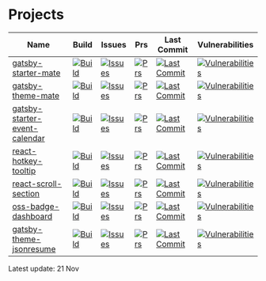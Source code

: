 # Projects

| Name | Build | Issues | Prs | Last Commit | Vulnerabilities |
| ---- | ---- | ---- | ---- | ---- | ---- |
| [gatsby-starter-mate](https://github.com/EmaSuriano/gatsby-starter-mate) | [![Build](https://badgen.net/github/checks/EmaSuriano/gatsby-starter-mate/master?label=)](https://github.com/EmaSuriano/gatsby-starter-mate/actions) | [![Issues](https://badgen.net/github/open-issues/EmaSuriano/gatsby-starter-mate?label=)](https://github.com/EmaSuriano/gatsby-starter-mate/issues) | [![Prs](  https://badgen.net/github/open-prs/EmaSuriano/gatsby-starter-mate?label=)](https://github.com/EmaSuriano/gatsby-starter-mate/pulls) | [![Last Commit](https://badgen.net/github/last-commit/EmaSuriano/gatsby-starter-mate?label=)](https://github.com/EmaSuriano/gatsby-starter-mate/commits) | [![Vulnerabilities](https://badgen.net/snyk/EmaSuriano/gatsby-starter-mate/master?label=)](https://github.com/EmaSuriano/gatsby-starter-mate/security) |
| [gatsby-theme-mate](https://github.com/EmaSuriano/gatsby-theme-mate) | [![Build](https://badgen.net/github/checks/EmaSuriano/gatsby-theme-mate/master?label=)](https://github.com/EmaSuriano/gatsby-theme-mate/actions) | [![Issues](https://badgen.net/github/open-issues/EmaSuriano/gatsby-theme-mate?label=)](https://github.com/EmaSuriano/gatsby-theme-mate/issues) | [![Prs](  https://badgen.net/github/open-prs/EmaSuriano/gatsby-theme-mate?label=)](https://github.com/EmaSuriano/gatsby-theme-mate/pulls) | [![Last Commit](https://badgen.net/github/last-commit/EmaSuriano/gatsby-theme-mate?label=)](https://github.com/EmaSuriano/gatsby-theme-mate/commits) | [![Vulnerabilities](https://badgen.net/snyk/EmaSuriano/gatsby-theme-mate/master?label=)](https://github.com/EmaSuriano/gatsby-theme-mate/security) |
| [gatsby-starter-event-calendar](https://github.com/EmaSuriano/gatsby-starter-event-calendar) | [![Build](https://badgen.net/github/checks/EmaSuriano/gatsby-starter-event-calendar/master?label=)](https://github.com/EmaSuriano/gatsby-starter-event-calendar/actions) | [![Issues](https://badgen.net/github/open-issues/EmaSuriano/gatsby-starter-event-calendar?label=)](https://github.com/EmaSuriano/gatsby-starter-event-calendar/issues) | [![Prs](  https://badgen.net/github/open-prs/EmaSuriano/gatsby-starter-event-calendar?label=)](https://github.com/EmaSuriano/gatsby-starter-event-calendar/pulls) | [![Last Commit](https://badgen.net/github/last-commit/EmaSuriano/gatsby-starter-event-calendar?label=)](https://github.com/EmaSuriano/gatsby-starter-event-calendar/commits) | [![Vulnerabilities](https://badgen.net/snyk/EmaSuriano/gatsby-starter-event-calendar/master?label=)](https://github.com/EmaSuriano/gatsby-starter-event-calendar/security) |
| [react-hotkey-tooltip](https://github.com/EmaSuriano/react-hotkey-tooltip) | [![Build](https://badgen.net/github/checks/EmaSuriano/react-hotkey-tooltip/master?label=)](https://github.com/EmaSuriano/react-hotkey-tooltip/actions) | [![Issues](https://badgen.net/github/open-issues/EmaSuriano/react-hotkey-tooltip?label=)](https://github.com/EmaSuriano/react-hotkey-tooltip/issues) | [![Prs](  https://badgen.net/github/open-prs/EmaSuriano/react-hotkey-tooltip?label=)](https://github.com/EmaSuriano/react-hotkey-tooltip/pulls) | [![Last Commit](https://badgen.net/github/last-commit/EmaSuriano/react-hotkey-tooltip?label=)](https://github.com/EmaSuriano/react-hotkey-tooltip/commits) | [![Vulnerabilities](https://badgen.net/snyk/EmaSuriano/react-hotkey-tooltip/master?label=)](https://github.com/EmaSuriano/react-hotkey-tooltip/security) |
| [react-scroll-section](https://github.com/EmaSuriano/react-scroll-section) | [![Build](https://badgen.net/github/checks/EmaSuriano/react-scroll-section/master?label=)](https://github.com/EmaSuriano/react-scroll-section/actions) | [![Issues](https://badgen.net/github/open-issues/EmaSuriano/react-scroll-section?label=)](https://github.com/EmaSuriano/react-scroll-section/issues) | [![Prs](  https://badgen.net/github/open-prs/EmaSuriano/react-scroll-section?label=)](https://github.com/EmaSuriano/react-scroll-section/pulls) | [![Last Commit](https://badgen.net/github/last-commit/EmaSuriano/react-scroll-section?label=)](https://github.com/EmaSuriano/react-scroll-section/commits) | [![Vulnerabilities](https://badgen.net/snyk/EmaSuriano/react-scroll-section/master?label=)](https://github.com/EmaSuriano/react-scroll-section/security) |
| [oss-badge-dashboard](https://github.com/EmaSuriano/oss-badge-dashboard) | [![Build](https://badgen.net/github/checks/EmaSuriano/oss-badge-dashboard/master?label=)](https://github.com/EmaSuriano/oss-badge-dashboard/actions) | [![Issues](https://badgen.net/github/open-issues/EmaSuriano/oss-badge-dashboard?label=)](https://github.com/EmaSuriano/oss-badge-dashboard/issues) | [![Prs](  https://badgen.net/github/open-prs/EmaSuriano/oss-badge-dashboard?label=)](https://github.com/EmaSuriano/oss-badge-dashboard/pulls) | [![Last Commit](https://badgen.net/github/last-commit/EmaSuriano/oss-badge-dashboard?label=)](https://github.com/EmaSuriano/oss-badge-dashboard/commits) | [![Vulnerabilities](https://badgen.net/snyk/EmaSuriano/oss-badge-dashboard/master?label=)](https://github.com/EmaSuriano/oss-badge-dashboard/security) |
| [gatsby-theme-jsonresume](https://github.com/EmaSuriano/gatsby-theme-jsonresume) | [![Build](https://badgen.net/github/checks/EmaSuriano/gatsby-theme-jsonresume/master?label=)](https://github.com/EmaSuriano/gatsby-theme-jsonresume/actions) | [![Issues](https://badgen.net/github/open-issues/EmaSuriano/gatsby-theme-jsonresume?label=)](https://github.com/EmaSuriano/gatsby-theme-jsonresume/issues) | [![Prs](  https://badgen.net/github/open-prs/EmaSuriano/gatsby-theme-jsonresume?label=)](https://github.com/EmaSuriano/gatsby-theme-jsonresume/pulls) | [![Last Commit](https://badgen.net/github/last-commit/EmaSuriano/gatsby-theme-jsonresume?label=)](https://github.com/EmaSuriano/gatsby-theme-jsonresume/commits) | [![Vulnerabilities](https://badgen.net/snyk/EmaSuriano/gatsby-theme-jsonresume/master?label=)](https://github.com/EmaSuriano/gatsby-theme-jsonresume/security) |

Latest update: 21 Nov
